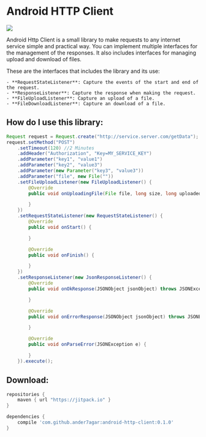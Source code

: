 Android HTTP Client
===================

[![](https://jitpack.io/v/ander7agar/android-http-client.svg)](https://jitpack.io/#ander7agar/android-http-client)

Android Http Client is a small library to make requests to any internet service simple and practical way.
You can implement multiple interfaces for the management of the responses. It also includes interfaces
for managing upload and download of files.

These are the interfaces that includes the library and its use:

    - **RequestStateListener**: Capture the events of the start and end of the request.
    - **ResponseListener**: Capture the response when making the request.
    - **FileUploadListener**: Capture an upload of a file.
    - **FileDownloadListener**: Capture an download of a file.

How do I use this library:
--------------------------

```java
Request request = Request.create("http://service.server.com/getData");
request.setMethod("POST")
    .setTimeout(120) //2 Minutes
    .addHeader("Authorization", "Key=MY_SERVICE_KEY")
    .addParameter("key1", "value1")
    .addParameter("key2", "value3")
    .addParameter(new Parameter("key3", "value3"))
    .addParameter("file", new File(""))
    .setFileUploadListener(new FileUploadListener() {
        @Override
        public void onUploadingFile(File file, long size, long uploaded) {

        }
    })
    .setRequestStateListener(new RequestStateListener() {
        @Override
        public void onStart() {

        }

        @Override
        public void onFinish() {

        }
    })
    .setResponseListener(new JsonResponseListener() {
        @Override
        public void onOkResponse(JSONObject jsonObject) throws JSONException {

        }

        @Override
        public void onErrorResponse(JSONObject jsonObject) throws JSONException {

        }

        @Override
        public void onParseError(JSONException e) {

        }
    }).execute();
 ```

Download:
---------------

```gradle
repositories {
    maven { url "https://jitpack.io" }
}

dependencies {
    compile 'com.github.ander7agar:android-http-client:0.1.0'
}
```